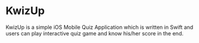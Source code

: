 # KwizUp

KwizUp is a simple iOS Mobile Quiz Application which is written in Swift and users can play interactive quiz game and know his/her score in the end.
